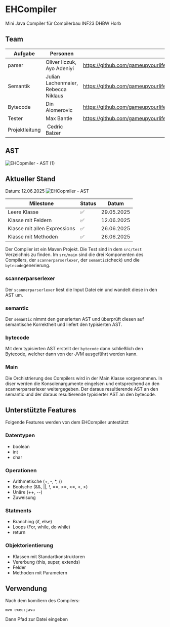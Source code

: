 # EHCompiler
Mini Java Compiler für Compilerbau INF23 DHBW Horb

## Team
| Aufgabe              | Personen   | |
|--------------------|---| --- |
| parser | Oliver Ilczuk, Ayo Adeniyi | https://github.com/gameupyourlife/EHCompiler/blob/main/parser.md|   
| Semantik | Julian Lachenmaier, Rebecca Niklaus | https://github.com/gameupyourlife/EHCompiler/blob/main/semantic.md | 
| Bytecode | Din Alomerovic | https://github.com/gameupyourlife/EHCompiler/blob/main/bytecode.md |
| Tester | Max Bantle | https://github.com/gameupyourlife/EHCompiler/blob/main/tests.md |
| Projektleitung | Cedric Balzer |



## AST
![EHCopmiler - AST (1)](https://github.com/user-attachments/assets/08126776-bcd4-4af4-aff9-90a6b7185657)

## Aktueller Stand
Datum: 12.06.2025
![EHCopmiler - AST](https://github.com/user-attachments/assets/f0336004-0d68-4886-af63-a07cd893921e)

| Milestone              | Status   | Datum   |
|--------------------|---|---|
| Leere Klasse       | ✅  | 29.05.2025  |   
| Klasse mit Feldern | ✅  | 12.06.2025  |  
| Klasse mit allen Expressions | ✅  | 26.06.2025  |  
| Klasse mit Methoden | ✅  | 26.06.2025  |

Der Compiler ist ein Maven Projekt. Die Test sind in dem `src/test` Verzeichnis zu finden. Im `src/main` sind die drei Komponenten des Compilers, der `scannerparserlexer`, der `semantic`(check) und die `bytecode`generierung.

### scannerparserlexer
Der `scannerparserlexer` liest die Input Datei ein und wandelt diese in den AST um.

### semantic
Der `semantic` nimmt den generierten AST und überprüft diesen auf semantische Korrektheit und liefert den typisierten AST.

### bytecode
Mit dem typisierten AST erstellt der `bytecode` dann schließlich den Bytecode, welcher dann von der JVM ausgeführt werden kann.

### Main
Die Orchistrierung des Compilers wird in der Main Klasse vorgenommen. In diser werden die Konsolenargumente eingelsen und entsprechend an den scannerparserlexer weitergegeben. Der daraus resultierende AST an den semantic und der daraus resultierende typisierter AST an den bytecode.

## Unterstützte Features
Folgende Features werden von dem EHCompiler untestützt

### Datentypen
- boolean
- int
- char

### Operationen
- Arithmetische (+, -, *, /)
- Boolsche (&&, ||, !, ==, >=, <=, <, >)
- Unäre (++, --)
- Zuweisung

### Statments
- Branching (if, else)
- Loops (For, while, do while)
- return

### Objektorientierung
- Klassen mit Standartkonstruktoren
- Vererbung (this, super, extends)
- Felder
- Methoden mit Parametern


## Verwendung
Nach dem komiliern des Compilers:
```
mvn exec:java
```
Dann Pfad zur Datei eingeben

